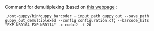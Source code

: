 Command for demultiplexing (based on [this webpage](https://community.nanoporetech.com/protocols/Guppy-protocol/v/gpb_2003_v1_revt_14dec2018/barcoding-demultiplexing)):
```
./ont-guppy/bin/guppy_barcoder --input_path guppy_out --save_path guppy_out_demultiplexed --config configuration.cfg --barcode_kits "EXP-NBD104 EXP-NBD114" -x cuda:2 -t 20
```
